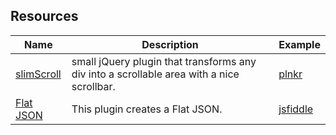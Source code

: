 ## Resources

| Name | Description | Example |
| ------ | ------ |------ |
| [slimScroll](https://github.com/rochal/jQuery-slimScroll) | small jQuery plugin that transforms any div into a scrollable area with a nice scrollbar. | [plnkr](http://plnkr.co/edit/IHnFAiVh0gfcmBdy05Mt?p=preview) |
| [Flat JSON](https://github.com/djhvscf/flatJSON) | This plugin creates a Flat JSON. | [jsfiddle](http://jsfiddle.net/wenyi/uho91j0e/2/) |
